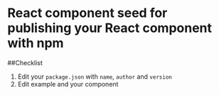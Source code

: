 # React component seed for publishing your React component with npm

##Checklist

1. Edit your `package.json` with `name`, `author` and `version`
2. Edit example and your component

